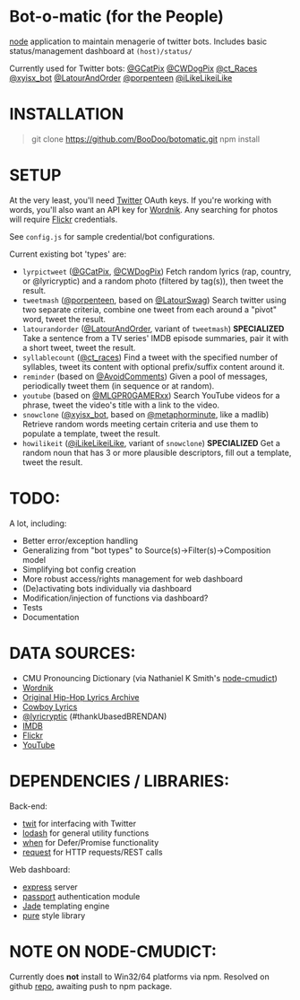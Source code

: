 Bot-o-matic (for the People)
=================

[node](http://nodejs.org) application to maintain menagerie of twitter bots.
Includes basic status/management dashboard at `(host)/status/`

Currently used for Twitter bots:
[@GCatPix](http://twitter.com/gcatpix)
[@CWDogPix](http://twitter.com/cwdogpix)
[@ct_Races](http://twitter.com/ct_races)
[@xyisx_bot](http://twitter.com/xyisx_bot)
[@LatourAndOrder](http://twitter.com/latourandorder)
[@porpenteen](http://twitter.com/porpenteen)
[@iLikeLikeiLike](http://twitter.com/ilikelikeilike)

INSTALLATION
=================
> git clone https://github.com/BooDoo/botomatic.git
> npm install

SETUP
=================
At the very least, you'll need [Twitter](http://developer.twitter.com) OAuth keys.
If you're working with words, you'll also want an API key for [Wordnik](http://developer.wordnik.com).
Any searching for photos will require [Flickr](http://developer.flickr.com) credentials.

See `config.js` for sample credential/bot configurations.

Current existing bot 'types' are:
 - `lyrpictweet` ([@GCatPix](http://twitter.com/gcatpix), [@CWDogPix](http://twitter.com/cwdogpix))
   Fetch random lyrics (rap, country, or @lyricryptic) and a random photo (filtered by tag(s)), then tweet the result.
 - `tweetmash` ([@porpenteen](http://twitter.com/porpenteen), based on [@LatourSwag](http://twitter.com/latourswag))
   Search twitter using two separate criteria, combine one tweet from each around a "pivot" word, tweet the result.
 - `latourandorder` ([@LatourAndOrder](http://twitter.com/latourandorder), variant of `tweetmash`) **SPECIALIZED**
   Take a sentence from a TV series' IMDB episode summaries, pair it with a short tweet, tweet the result.
 - `syllablecount` ([@ct_races](http://twitter.com/ct_races))
   Find a tweet with the specified number of syllables, tweet its content with optional prefix/suffix content around it.
 - `reminder` (based on [@AvoidComments](http://twitter.com/AvoidComments))
   Given a pool of messages, periodically tweet them (in sequence or at random).
 - `youtube` (based on [@MLGPR0GAMERxx](http://twitter.com/mlgpr0gamerxx))
   Search YouTube videos for a phrase, tweet the video's title with a link to the video.
 - `snowclone` ([@xyisx_bot](http://twitter.com/xyisx_bot), based on [@metaphorminute](http://twitter.com/metaphorminute), like a madlib)
   Retrieve random words meeting certain criteria and use them to populate a template, tweet the result.
 - `howilikeit` ([@iLikeLikeiLike](http://twitter.com/ilikelikeilike), variant of `snowclone`) **SPECIALIZED**
   Get a random noun that has 3 or more plausible descriptors, fill out a template, tweet the result.

TODO:
=================
A lot, including:
 - Better error/exception handling
 - Generalizing from "bot types" to Source(s)->Filter(s)->Composition model
 - Simplifying bot config creation
 - More robust access/rights management for web dashboard
 - (De)activating bots individually via dashboard
 - Modification/injection of functions via dashboard?
 - Tests
 - Documentation

DATA SOURCES:
=================
 - CMU Pronouncing Dictionary (via Nathaniel K Smith's [node-cmudict](https://github.com/nathanielksmith/node-cmudict))
 - [Wordnik](http://wordnik.com)
 - [Original Hip-Hop Lyrics Archive](http://ohhla.com)
 - [Cowboy Lyrics](http://cowboylyrics.com)
 - [@lyricryptic](http://twitter.com/lyricryptic) (#thankUbasedBRENDAN)
 - [IMDB](http://imdb.com)
 - [Flickr](http://flickr.com)
 - [YouTube](http://youtube.com)

DEPENDENCIES / LIBRARIES:
=================
Back-end:
 - [twit](http://github.com/ttezel/twit) for interfacing with Twitter
 - [lodash](http://lodash.com) for general utility functions
 - [when](https://github.com/cujojs/when) for Defer/Promise functionality
 - [request](http://github.com/mikeal/request) for HTTP requests/REST calls

Web dashboard:
 - [express](http://github.com/visionmedia/express) server
 - [passport](http://github.com/jaredhanson/passport) authentication module
 - [Jade](http://github.com/visionmedia/jade) templating engine
 - [pure](http://pure.io) style library

NOTE ON NODE-CMUDICT:
=================
Currently does **not** install to Win32/64 platforms via npm.
Resolved on github [repo](https://github.com/nathanielksmith/node-cmudict), awaiting push to npm package.
